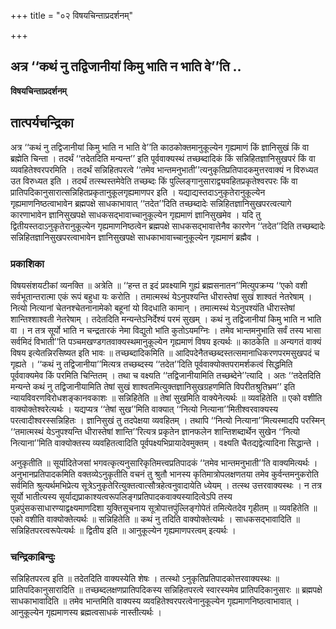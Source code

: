 +++
title = "०२ विषयचिन्ताप्रदर्शनम्"

+++


## अत्र ‘‘कथं नु तद्विजानीयां किमु भाति न भाति वे’’ति ..

**विषयचिन्ताप्रदर्शनम्**

## **तात्पर्यचन्द्रिका**

अत्र ‘‘कथं नु तद्विजानीयां किमु भाति न भाति वे’’ति काठकोक्तमानुकूल्येन गृह्यमाणं किं ज्ञानिसुखं किं वा ब्रह्मेति चिन्ता । तदर्थं ‘‘तदेतदिति मन्यन्त’’ इति पूर्ववाक्यस्थं तच्छब्दादिकं किं सन्निहितज्ञानिसुखपरं किं वा व्यवहितेश्वरपरमिति । तदर्थं सन्निहितपरत्वे ‘‘तमेव भान्तमनुभाती’’त्यनुकृतिप्रतिपादकमुत्तरवाक्यं न विरुध्यत उत विरुध्यत इति । तदर्थं तत्स्थस्तमेवेति तच्छब्दः किं पुल्लिङ्गानुसाराद्व्यवहितप्रकृतेश्वरपरः किं वा प्रातिपदिकानुसारात्सन्निहितप्रकृतानुकूलगृह्यमाणपर इति । यद्याद्यस्तदाऽनुकृतेरानुकूल्येन गृह्यमाणनिष्ठत्वाभावेन ब्रह्मपक्षे साधकाभावात् ‘‘तदेत’’दिति तच्छब्दादेः सन्निहितज्ञानिसुखपरत्वत्यागे कारणाभावेन ज्ञानिसुखपक्षे साधकसद्भावाच्चानुकूल्येन गृह्यमाणं ज्ञानिसुखमेव । यदि तु द्वितीयस्तदाऽनुकृतेरानुकूल्येन गृह्यमाणनिष्ठत्वेन ब्रह्मपक्षे साधकसद्भावात्तेनैव कारणेन ‘‘तदेत’’दिति तच्छब्दादेः सन्निहितज्ञानिसुखपरत्वाभावेन ज्ञानिसुखपक्षे साधकाभावाच्चानुकूल्येन गृह्यमाणं ब्रह्मैव ।

### **प्रकाशिका**

विषयसंशयटीकां व्यनक्ति ॥ अत्रेति ॥ ‘‘हन्त त इदं प्रवक्ष्यामि गुह्यं ब्रह्मसनातन’’मित्युपक्रम्य ‘‘एको वशी सर्वभूतान्तरात्मा एकं रूपं बहुधा यः करोति । तमात्मस्थं येऽनुपश्यन्ति धीरास्तेषां सुखं शाश्वतं नेतरेषाम् । नित्यो नित्यानां चेतनश्चेतनानामेको बहूनां यो विदधाति कामान् । तमात्मस्थं येऽनुपश्यंति धीरास्तेषां शान्तिश्शाश्वती नेतरेषाम् । तदेतदिति मन्यन्तेऽनिर्देश्यं परमं सुखम् । कथं नु तद्विजानीयां किमु भाति न भाति वा । न तत्र सूर्यो भाति न चन्द्रतारकं नेमा विद्युतो भांति कुतोऽयमग्निः । तमेव भान्तमनुभाति सर्वं तस्य भासा सर्वमिदं विभाती’’ति पञ्चमखण्डगतवाक्यस्थमानुकूल्येन गृह्यमाणं विषय इत्यर्थः ॥ काठकेति ॥ अन्यगतं वाक्यं विषय इत्येतन्निरसिष्यत इति भावः ॥ तच्छब्दादिकमिति ॥ आदिपदेनैतच्छब्दस्तत्समानाधिकरणपरमसुखपदं च गृह्यते । ‘‘कथं नु तद्विजानीया’’मित्यत्र तच्छब्दस्य ‘‘तदेत’’दिति पूर्ववाक्योक्तपरामर्शकत्वं सिद्धमिति पूर्ववाक्यमेव किं परमिति चिन्तितम् । तथा च वक्ष्यति ‘‘तद्विजानीयामिति तच्छब्देने’’त्यादि । अतः ‘‘तदेतदिति मन्यन्ते कथं नु तद्विजानीयामिति तेषां सुखं शाश्वतमित्युक्तज्ञानिसुखग्रहणमिति विपरीतश्रुतिभ्रम’’ इति न्यायविवरणविरोधशङ्कानवकाशः ॥ सन्निहितेति ॥ तेषां सुखमिति वाक्येनेत्यर्थः ॥ व्यवहितेति ॥ एको वशीति वाक्योक्तेश्वरेत्यर्थः । यद्यप्यत्र ‘‘तेषां सुख’’मिति वाक्यात् ‘‘नित्यो नित्याना’’मितीश्वरवाक्यस्य परत्वादीश्वरस्सन्निहितः । ज्ञानिसुखं तु तदपेक्षया व्यवहितम् । तथापि ‘‘नित्यो नित्याना’’मित्यस्मादपि परस्मिन् ‘‘तमात्मस्थं येऽनुपश्यन्ति धीरास्तेषां शान्ति’’रित्यत्र प्रकृतेन ज्ञानफलेन शान्तिशब्दार्थेन सुखेन ‘‘नित्यो नित्याना’’मिति वाक्योक्तस्य व्यवहितत्वादिति पूर्वपक्ष्यभिप्रायादेवमुक्तम् । वक्ष्यति चैतद्यद्वेत्यादिना सिद्धान्ते ।

अनुकृतीति ॥ सूर्यादितेजसां भगवत्कृत्यनुसारिकृतिमत्त्वप्रतिपादकं ‘‘तमेव भान्तमनुभाती’’ति वाक्यमित्यर्थः । अनुभानप्रतिपादकमिति वक्तव्येऽनुकृतीति वचनं तु श्रुतौ भानस्य कृतिमात्रोपलक्षणतया तमेव कुर्वन्तमनुकरोति सर्वमिति श्रुत्यर्थमभिप्रेत्य सूत्रेऽनुकृतेरित्युक्तत्वात्सौत्रहेत्वनुवादायेति ध्येयम् । तत्स्थ उत्तरवाक्यस्थः । न तत्र सूर्यो भातीत्यस्य सूर्याद्यप्राकाश्यत्वरूपलिङ्गप्रतिपादकवाक्यस्यादित्वेऽपि तस्य पुन्नपुंसकसाधारण्याद्वक्ष्यमाणदिशा युक्तिसूचनाय सूत्रोपात्तपुंल्लिङ्गोपेतं तमित्येतदेव गृहीतम् ॥ व्यवहितेति ॥ एको वशीति वाक्योक्तेत्यर्थः ॥ सन्निहितेति ॥ कथं नु तदिति वाक्योक्तेत्यर्थः । साधकसद्भावादिति ॥ सन्निहितपरत्वरूपेत्यर्थः ॥ द्वितीय इति ॥ आनुकूल्येन गृह्यमाणपरत्वम् इत्यर्थः ।

### **चन्द्रिकाबिन्दुः**

सन्निहितपरत्व इति ॥ तदेतदिति वाक्यस्येति शेषः । तत्स्थो ऽनुकृतिप्रतिपादकोत्तरवाक्यस्थः ॥ प्रातिपदिकानुसारादिति ॥ तच्छब्दलक्षणप्रातिपदिकस्य सन्निहितपरत्वे स्वारस्यमेव प्रातिपदिकानुसारः ॥ ब्रह्मपक्षे साधकाभावादिति ॥ तमेव भान्तमिति वाक्यस्य व्यवहितेश्वरपरत्वेनानुकूल्येन गृह्यमाणनिष्ठत्वाभावात् । आनुकूल्येन गृह्यमाणस्य ब्रह्मत्वसाधकं नास्तीत्यर्थः ।


